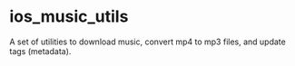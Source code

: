 # ios_music_utils
A set of utilities to download music, convert mp4 to mp3 files, and update tags (metadata).
